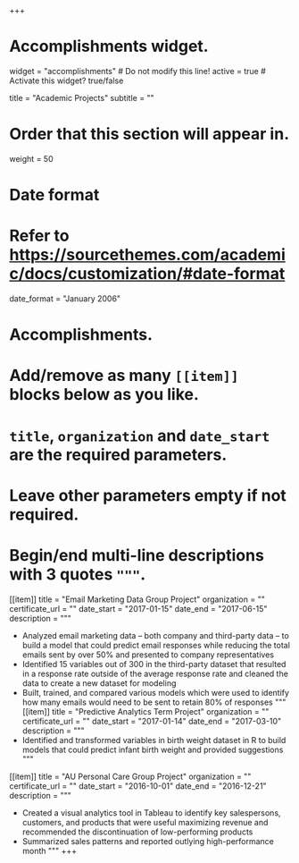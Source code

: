 +++
# Accomplishments widget.
widget = "accomplishments"  # Do not modify this line!
active = true  # Activate this widget? true/false

title = "Academic Projects"
subtitle = ""

# Order that this section will appear in.
weight = 50

# Date format
#   Refer to https://sourcethemes.com/academic/docs/customization/#date-format
date_format = "January 2006"

# Accomplishments.
#   Add/remove as many `[[item]]` blocks below as you like.
#   `title`, `organization` and `date_start` are the required parameters.
#   Leave other parameters empty if not required.
#   Begin/end multi-line descriptions with 3 quotes `"""`.

[[item]]
  title = "Email Marketing Data Group Project"
  organization = ""
  certificate_url = ""
  date_start = "2017-01-15"
  date_end = "2017-06-15"
  description = """
  * Analyzed email marketing data – both company and third-party data – to build a model that could predict email responses while reducing the total emails sent by over 50% and presented to company representatives
  * Identified 15 variables out of 300 in the third-party dataset that resulted in a response rate outside of the average response rate and cleaned the data to create a new dataset for modeling
  * Built, trained, and compared various models which were used to identify how many emails would need to be sent to retain 80% of responses
  """
[[item]]
  title = "Predictive Analytics Term Project"
  organization = ""
  certificate_url = ""
  date_start = "2017-01-14"
  date_end = "2017-03-10"
  description = """
  *  Identified and transformed variables in birth 
weight dataset in R to build models that could predict infant birth weight and provided suggestions
  """
  
[[item]]
  title = "AU Personal Care Group Project"
  organization = ""
  certificate_url = ""
  date_start = "2016-10-01"
  date_end = "2016-12-21"
  description = """
  *  Created a visual analytics tool in Tableau to identify key salespersons, customers, and products that were useful maximizing revenue and recommended the discontinuation of low-performing products
  * Summarized sales patterns and reported outlying high-performance month
  """
+++
